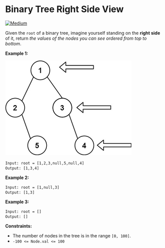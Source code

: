 # Binary Tree Right Side View

[![Medium](https://img.shields.io/badge/Difficulty-Medium-Yellow.svg)](https://github.com/aminariana/leetcode)

Given the `root` of a binary tree, imagine yourself standing on the **right side** of it, return *the values of the nodes you can see ordered from top to bottom*.

 

**Example 1:**

![tree](tree.jpg)

```
Input: root = [1,2,3,null,5,null,4]
Output: [1,3,4]
```
**Example 2:**
```
Input: root = [1,null,3]
Output: [1,3]
```
**Example 3:**
```
Input: root = []
Output: []
```
 

**Constraints:**

- The number of nodes in the tree is in the range `[0, 100]`.
- `-100 <= Node.val <= 100`